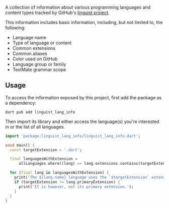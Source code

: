 A collection of information about various
programming languages and content types
tracked by GitHub's [linguist project][].

This information includes basic information, including,
but not limited to, the following:

- Language name
- Type of language or content
- Common extensions
- Common aliases
- Color used on GitHub
- Language group or family
- TextMate grammar scope

## Usage

To access the information exposed by this project,
first add the package as a dependency:

```shell
dart pub add linguist_lang_info
```

Then import its library and either
access the language(s) you're interested in or
the list of all languages.

```dart
import 'package:linguist_lang_info/linguist_lang_info.dart';

void main() {
  const targetExtension = '.dart';

  final languagesWithExtension =
      allLanguages.where((lang) => lang.extensions.contains(targetExtension));

  for (final lang in languagesWithExtension) {
    print('The ${lang.name} language uses the `$targetExtension` extension!');
    if (targetExtension != lang.primaryExtension) {
      print('It is however, not its primary extension.');
    }
  }
}
```

[linguist project]: https://github.com/github-linguist/linguist
